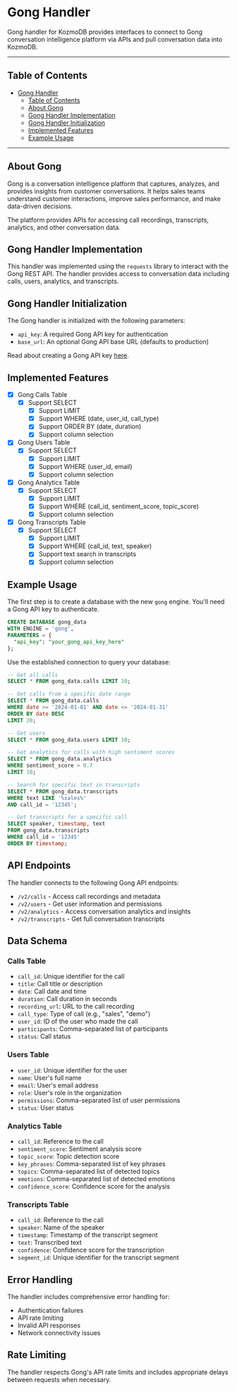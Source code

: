 # Gong Handler

Gong handler for KozmoDB provides interfaces to connect to Gong conversation intelligence platform via APIs and pull conversation data into KozmoDB.

---

## Table of Contents

- [Gong Handler](#gong-handler)
  - [Table of Contents](#table-of-contents)
  - [About Gong](#about-gong)
  - [Gong Handler Implementation](#gong-handler-implementation)
  - [Gong Handler Initialization](#gong-handler-initialization)
  - [Implemented Features](#implemented-features)
  - [Example Usage](#example-usage)

---

## About Gong

Gong is a conversation intelligence platform that captures, analyzes, and provides insights from customer conversations. It helps sales teams understand customer interactions, improve sales performance, and make data-driven decisions.

The platform provides APIs for accessing call recordings, transcripts, analytics, and other conversation data.

## Gong Handler Implementation

This handler was implemented using the `requests` library to interact with the Gong REST API. The handler provides access to conversation data including calls, users, analytics, and transcripts.

## Gong Handler Initialization

The Gong handler is initialized with the following parameters:

- `api_key`: A required Gong API key for authentication
- `base_url`: An optional Gong API base URL (defaults to production)

Read about creating a Gong API key [here](https://app.gong.io/settings/api-keys).

## Implemented Features

- [x] Gong Calls Table
  - [x] Support SELECT
    - [x] Support LIMIT
    - [x] Support WHERE (date, user_id, call_type)
    - [x] Support ORDER BY (date, duration)
    - [x] Support column selection
- [x] Gong Users Table
  - [x] Support SELECT
    - [x] Support LIMIT
    - [x] Support WHERE (user_id, email)
    - [x] Support column selection
- [x] Gong Analytics Table
  - [x] Support SELECT
    - [x] Support LIMIT
    - [x] Support WHERE (call_id, sentiment_score, topic_score)
    - [x] Support column selection
- [x] Gong Transcripts Table
  - [x] Support SELECT
    - [x] Support LIMIT
    - [x] Support WHERE (call_id, text, speaker)
    - [x] Support text search in transcripts
    - [x] Support column selection

## Example Usage

The first step is to create a database with the new `gong` engine. You'll need a Gong API key to authenticate.

```sql
CREATE DATABASE gong_data
WITH ENGINE = 'gong',
PARAMETERS = {
  "api_key": "your_gong_api_key_here"
};
```

Use the established connection to query your database:

```sql
-- Get all calls
SELECT * FROM gong_data.calls LIMIT 10;
```

```sql
-- Get calls from a specific date range
SELECT * FROM gong_data.calls 
WHERE date >= '2024-01-01' AND date <= '2024-01-31'
ORDER BY date DESC
LIMIT 20;
```

```sql
-- Get users
SELECT * FROM gong_data.users LIMIT 10;
```

```sql
-- Get analytics for calls with high sentiment scores
SELECT * FROM gong_data.analytics 
WHERE sentiment_score > 0.7
LIMIT 10;
```

```sql
-- Search for specific text in transcripts
SELECT * FROM gong_data.transcripts 
WHERE text LIKE '%sales%' 
AND call_id = '12345';
```

```sql
-- Get transcripts for a specific call
SELECT speaker, timestamp, text 
FROM gong_data.transcripts 
WHERE call_id = '12345'
ORDER BY timestamp;
```

## API Endpoints

The handler connects to the following Gong API endpoints:

- `/v2/calls` - Access call recordings and metadata
- `/v2/users` - Get user information and permissions
- `/v2/analytics` - Access conversation analytics and insights
- `/v2/transcripts` - Get full conversation transcripts

## Data Schema

### Calls Table
- `call_id`: Unique identifier for the call
- `title`: Call title or description
- `date`: Call date and time
- `duration`: Call duration in seconds
- `recording_url`: URL to the call recording
- `call_type`: Type of call (e.g., "sales", "demo")
- `user_id`: ID of the user who made the call
- `participants`: Comma-separated list of participants
- `status`: Call status

### Users Table
- `user_id`: Unique identifier for the user
- `name`: User's full name
- `email`: User's email address
- `role`: User's role in the organization
- `permissions`: Comma-separated list of user permissions
- `status`: User status

### Analytics Table
- `call_id`: Reference to the call
- `sentiment_score`: Sentiment analysis score
- `topic_score`: Topic detection score
- `key_phrases`: Comma-separated list of key phrases
- `topics`: Comma-separated list of detected topics
- `emotions`: Comma-separated list of detected emotions
- `confidence_score`: Confidence score for the analysis

### Transcripts Table
- `call_id`: Reference to the call
- `speaker`: Name of the speaker
- `timestamp`: Timestamp of the transcript segment
- `text`: Transcribed text
- `confidence`: Confidence score for the transcription
- `segment_id`: Unique identifier for the transcript segment

## Error Handling

The handler includes comprehensive error handling for:
- Authentication failures
- API rate limiting
- Invalid API responses
- Network connectivity issues

## Rate Limiting

The handler respects Gong's API rate limits and includes appropriate delays between requests when necessary. 